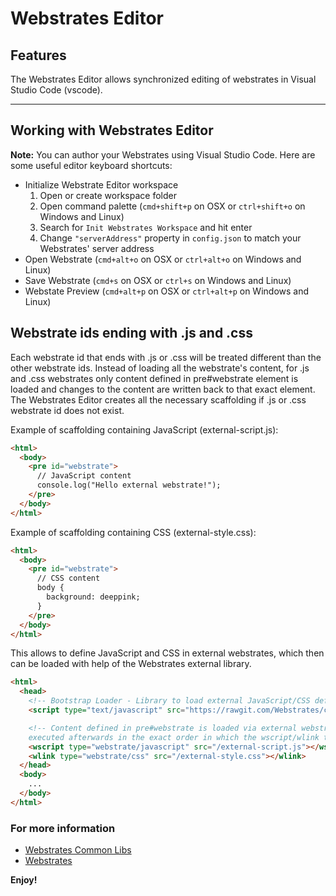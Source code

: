 # Webstrates Editor

## Features

The Webstrates Editor allows synchronized editing of webstrates in Visual Studio Code (vscode).

-----------------------------------------------------------------------------------------------------------

## Working with Webstrates Editor

**Note:** You can author your Webstrates using Visual Studio Code.  Here are some useful editor keyboard shortcuts:

* Initialize Webstrate Editor workspace
  1. Open or create workspace folder
  2. Open command palette (`cmd+shift+p` on OSX or `ctrl+shift+o` on Windows and Linux)
  3. Search for `Init Webstrates Workspace` and hit enter
  4. Change `"serverAddress"` property in `config.json` to match your Webstrates' server address
* Open Webstrate (`cmd+alt+o` on OSX or `ctrl+alt+o` on Windows and Linux)
* Save Webstrate (`cmd+s` on OSX or `ctrl+s` on Windows and Linux)
* Webstate Preview (`cmd+alt+p` on OSX or `ctrl+alt+p` on Windows and Linux) 

## Webstrate ids ending with .js and .css

Each webstrate id that ends with .js or .css will be treated different than the other webstrate ids. Instead of loading all
the webstrate's content, for .js and .css webstrates only content defined in pre#webstrate element is loaded and changes
to the content are written back to that exact element. The Webstrates Editor creates all the necessary scaffolding if
.js or .css webstrate id does not exist.

Example of scaffolding containing JavaScript (external-script.js):
```html
<html>
  <body>
    <pre id="webstrate">
      // JavaScript content
      console.log("Hello external webstrate!");
    </pre>
  </body>
</html>
```

Example of scaffolding containing CSS (external-style.css):
```html
<html>
  <body>
    <pre id="webstrate">
      // CSS content
      body {
        background: deeppink;
      }
    </pre>
  </body>
</html>
```

This allows to define JavaScript and CSS in external webstrates, which then can
be loaded with help of the Webstrates external library.

```html
<html>
  <head>
    <!-- Bootstrap Loader - Library to load external JavaScript/CSS defined in a webstrate -->
    <script type="text/javascript" src="https://rawgit.com/Webstrates/common-libs/dev/build/external-webstrates.js"></script>

    <!-- Content defined in pre#webstrate is loaded via external webstrate library and
    executed afterwards in the exact order in which the wscript/wlink tags are defined -->
    <wscript type="webstrate/javascript" src="/external-script.js"></wscript>
    <wlink type="webstrate/css" src="/external-style.css"></wlink>
  </head>
  <body>
    ...
  </body>
</html>
```

### For more information

* [Webstrates Common Libs](https://github.com/Webstrates/common-libs)
* [Webstrates](http://www.webstrates.net)

**Enjoy!**